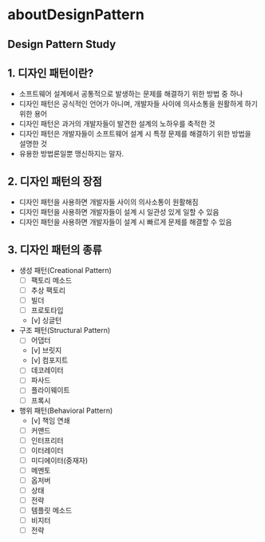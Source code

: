 # aboutDesignPattern
Design Pattern Study
---
## 1. 디자인 패턴이란?
- 소프트웨어 설계에서 공통적으로 발생하는 문제를 해결하기 위한 방법 중 하나
- 디자인 패턴은 공식적인 언어가 아니며, 개발자들 사이에 의사소통을 원활하게 하기 위한 용어
- 디자인 패턴은 과거의 개발자들이 발견한 설계의 노하우를 축적한 것
- 디자인 패턴은 개발자들이 소프트웨어 설계 시 특정 문제를 해결하기 위한 방법을 설명한 것
- 유용한 방법론일뿐 맹신하지는 말자.

## 2. 디자인 패턴의 장점 
- 디자인 패턴을 사용하면 개발자들 사이의 의사소통이 원활해짐
- 디자인 패턴을 사용하면 개발자들이 설계 시 일관성 있게 일할 수 있음
- 디자인 패턴을 사용하면 개발자들이 설계 시 빠르게 문제를 해결할 수 있음

## 3. 디자인 패턴의 종류
- 생성 패턴(Creational Pattern)
  - [ ] 팩토리 메소드
  - [ ] 추상 팩토리
  - [ ] 빌더
  - [ ] 프로토타입
  - [v] 싱글턴
- 구조 패턴(Structural Pattern)
  - [ ] 어댑터
  - [v] 브릿지
  - [v] 컴포지트
  - [ ] 데코레이터
  - [ ] 파사드
  - [ ] 플라이웨이트
  - [ ] 프록시
- 행위 패턴(Behavioral Pattern)
  - [v] 책임 연쇄
  - [ ] 커맨드
  - [ ] 인터프리터
  - [ ] 이터레이터
  - [ ] 미디에이터(중재자)
  - [ ] 메멘토
  - [ ] 옵저버
  - [ ] 상태
  - [ ] 전략
  - [ ] 템플릿 메소드
  - [ ] 비지터
  - [ ] 전략